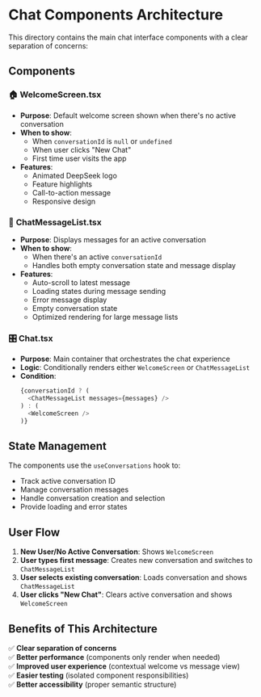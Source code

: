 # Chat Components Architecture

This directory contains the main chat interface components with a clear separation of concerns:

## Components

### 🏠 **WelcomeScreen.tsx**
- **Purpose**: Default welcome screen shown when there's no active conversation
- **When to show**: 
  - When `conversationId` is `null` or `undefined`
  - When user clicks "New Chat" 
  - First time user visits the app
- **Features**:
  - Animated DeepSeek logo
  - Feature highlights
  - Call-to-action message
  - Responsive design

### 💬 **ChatMessageList.tsx**
- **Purpose**: Displays messages for an active conversation
- **When to show**: 
  - When there's an active `conversationId`
  - Handles both empty conversation state and message display
- **Features**:
  - Auto-scroll to latest message
  - Loading states during message sending
  - Error message display
  - Empty conversation state
  - Optimized rendering for large message lists

### 🎛️ **Chat.tsx**
- **Purpose**: Main container that orchestrates the chat experience
- **Logic**: Conditionally renders either `WelcomeScreen` or `ChatMessageList`
- **Condition**: 
  ```typescript
  {conversationId ? (
    <ChatMessageList messages={messages} />
  ) : (
    <WelcomeScreen />
  )}
  ```

## State Management

The components use the `useConversations` hook to:
- Track active conversation ID
- Manage conversation messages
- Handle conversation creation and selection
- Provide loading and error states

## User Flow

1. **New User/No Active Conversation**: Shows `WelcomeScreen`
2. **User types first message**: Creates new conversation and switches to `ChatMessageList`
3. **User selects existing conversation**: Loads conversation and shows `ChatMessageList`
4. **User clicks "New Chat"**: Clears active conversation and shows `WelcomeScreen`

## Benefits of This Architecture

✅ **Clear separation of concerns**  
✅ **Better performance** (components only render when needed)  
✅ **Improved user experience** (contextual welcome vs message view)  
✅ **Easier testing** (isolated component responsibilities)  
✅ **Better accessibility** (proper semantic structure)  
